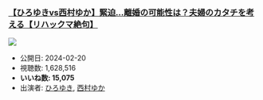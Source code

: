 ### [【ひろゆきvs西村ゆか】緊迫…離婚の可能性は？夫婦のカタチを考える【リハックマ絶句】](https://www.youtube.com/watch?v=4G8qsbpfLNo)
[![](https://img.youtube.com/vi/4G8qsbpfLNo/sddefault.jpg)](https://www.youtube.com/watch?v=4G8qsbpfLNo)
-   公開日: 2024-02-20
-   視聴数: 1,628,516
-   **いいね数: 15,075**
-   出演者: [ひろゆき](/rehacq_fan/people/ひろゆき "wikilink"), [西村ゆか](/rehacq_fan/people/西村ゆか "wikilink")
